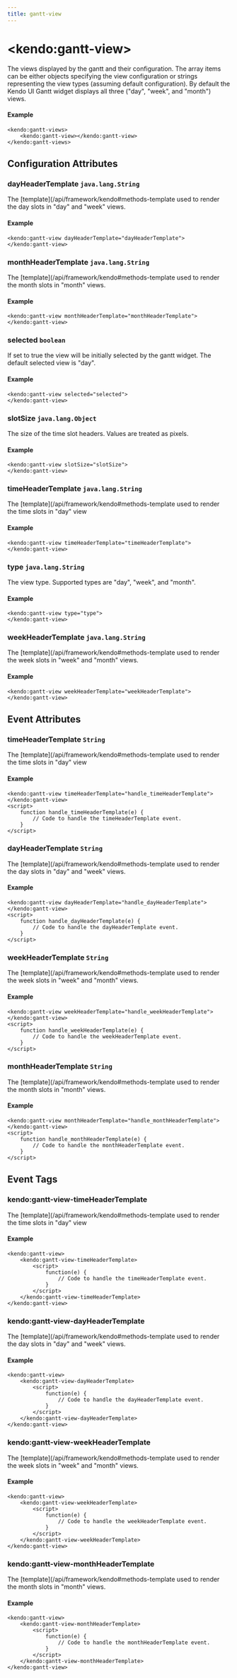 ```yaml
---
title: gantt-view
---
```


# \<kendo:gantt-view\>

The views displayed by the gantt and their configuration. The array items can be either objects specifying the view configuration or strings representing the view types (assuming default configuration).
By default the Kendo UI Gantt widget displays all three ("day", "week", and "month") views.

#### Example
    <kendo:gantt-views>
        <kendo:gantt-view></kendo:gantt-view>
    </kendo:gantt-views>

## Configuration Attributes

### dayHeaderTemplate `java.lang.String`

The [template](/api/framework/kendo#methods-template used to render the day slots in "day" and "week" views.

#### Example
    <kendo:gantt-view dayHeaderTemplate="dayHeaderTemplate">
    </kendo:gantt-view>

### monthHeaderTemplate `java.lang.String`

The [template](/api/framework/kendo#methods-template used to render the month slots in "month" views.

#### Example
    <kendo:gantt-view monthHeaderTemplate="monthHeaderTemplate">
    </kendo:gantt-view>

### selected `boolean`

If set to true the view will be initially selected by the gantt widget. The default selected view is "day".

#### Example
    <kendo:gantt-view selected="selected">
    </kendo:gantt-view>

### slotSize `java.lang.Object`

The size of the time slot headers. Values are treated as pixels.

#### Example
    <kendo:gantt-view slotSize="slotSize">
    </kendo:gantt-view>

### timeHeaderTemplate `java.lang.String`

The [template](/api/framework/kendo#methods-template used to render the time slots in "day" view

#### Example
    <kendo:gantt-view timeHeaderTemplate="timeHeaderTemplate">
    </kendo:gantt-view>

### type `java.lang.String`

The view type. Supported types are "day", "week", and "month".

#### Example
    <kendo:gantt-view type="type">
    </kendo:gantt-view>

### weekHeaderTemplate `java.lang.String`

The [template](/api/framework/kendo#methods-template used to render the week slots in "week" and "month" views.

#### Example
    <kendo:gantt-view weekHeaderTemplate="weekHeaderTemplate">
    </kendo:gantt-view>


## Event Attributes

### timeHeaderTemplate `String`

The [template](/api/framework/kendo#methods-template used to render the time slots in "day" view


#### Example
    <kendo:gantt-view timeHeaderTemplate="handle_timeHeaderTemplate">
    </kendo:gantt-view>
    <script>
        function handle_timeHeaderTemplate(e) {
            // Code to handle the timeHeaderTemplate event.
        }
    </script>

### dayHeaderTemplate `String`

The [template](/api/framework/kendo#methods-template used to render the day slots in "day" and "week" views.


#### Example
    <kendo:gantt-view dayHeaderTemplate="handle_dayHeaderTemplate">
    </kendo:gantt-view>
    <script>
        function handle_dayHeaderTemplate(e) {
            // Code to handle the dayHeaderTemplate event.
        }
    </script>

### weekHeaderTemplate `String`

The [template](/api/framework/kendo#methods-template used to render the week slots in "week" and "month" views.


#### Example
    <kendo:gantt-view weekHeaderTemplate="handle_weekHeaderTemplate">
    </kendo:gantt-view>
    <script>
        function handle_weekHeaderTemplate(e) {
            // Code to handle the weekHeaderTemplate event.
        }
    </script>

### monthHeaderTemplate `String`

The [template](/api/framework/kendo#methods-template used to render the month slots in "month" views.


#### Example
    <kendo:gantt-view monthHeaderTemplate="handle_monthHeaderTemplate">
    </kendo:gantt-view>
    <script>
        function handle_monthHeaderTemplate(e) {
            // Code to handle the monthHeaderTemplate event.
        }
    </script>

## Event Tags

### kendo:gantt-view-timeHeaderTemplate

The [template](/api/framework/kendo#methods-template used to render the time slots in "day" view


#### Example
    <kendo:gantt-view>
        <kendo:gantt-view-timeHeaderTemplate>
            <script>
                function(e) {
                    // Code to handle the timeHeaderTemplate event.
                }
            </script>
        </kendo:gantt-view-timeHeaderTemplate>
    </kendo:gantt-view>

### kendo:gantt-view-dayHeaderTemplate

The [template](/api/framework/kendo#methods-template used to render the day slots in "day" and "week" views.


#### Example
    <kendo:gantt-view>
        <kendo:gantt-view-dayHeaderTemplate>
            <script>
                function(e) {
                    // Code to handle the dayHeaderTemplate event.
                }
            </script>
        </kendo:gantt-view-dayHeaderTemplate>
    </kendo:gantt-view>

### kendo:gantt-view-weekHeaderTemplate

The [template](/api/framework/kendo#methods-template used to render the week slots in "week" and "month" views.


#### Example
    <kendo:gantt-view>
        <kendo:gantt-view-weekHeaderTemplate>
            <script>
                function(e) {
                    // Code to handle the weekHeaderTemplate event.
                }
            </script>
        </kendo:gantt-view-weekHeaderTemplate>
    </kendo:gantt-view>

### kendo:gantt-view-monthHeaderTemplate

The [template](/api/framework/kendo#methods-template used to render the month slots in "month" views.


#### Example
    <kendo:gantt-view>
        <kendo:gantt-view-monthHeaderTemplate>
            <script>
                function(e) {
                    // Code to handle the monthHeaderTemplate event.
                }
            </script>
        </kendo:gantt-view-monthHeaderTemplate>
    </kendo:gantt-view>

